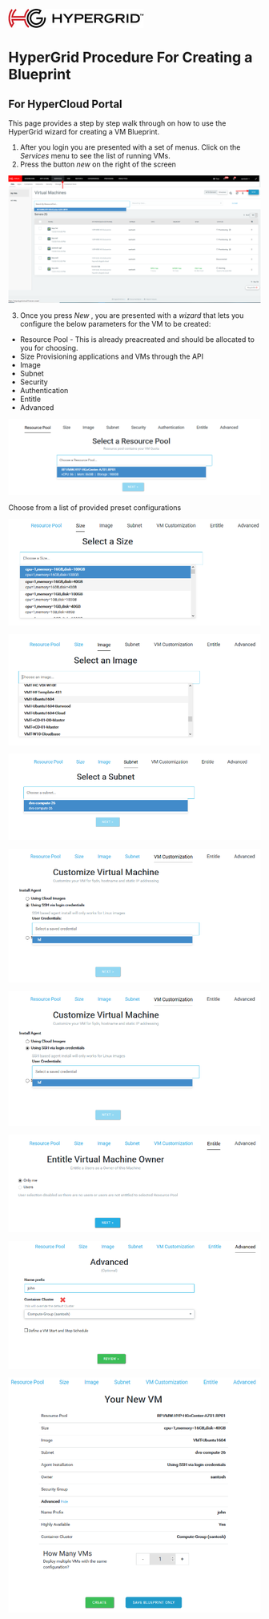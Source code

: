 ![logo](images/Hypergrid.jpg)
# HyperGrid Procedure For Creating a Blueprint
## For HyperCloud Portal

This page provides a step by step walk through on how to use the HyperGrid wizard for creating a VM Blueprint.

1. After you login you are presented with a set of menus. Click on the *Services* menu to see the list of running VMs. 
2. Press the button *new* on the right of the screen

![Step1](images/screen1.png)

3. Once you press *New* , you are presented with a *wizard* that lets you configure the below parameters for the VM to be created:

* Resource Pool - This is already preacreated and should be allocated to you for choosing. 
* Size Provisioning applications and VMs through the API
* Image
* Subnet 
* Security 
* Authentication
* Entitle
* Advanced

![Step2](images/screen2.png)

Choose from a list of provided preset configurations

![Step3](images/screen3.png)

![Step4](images/screen4.png)

![Step5](images/screen5.png)

![Step6](images/Screen6.png)

![Step7](images/Screen7.png)

![Step8](images/Screen8.png)

![Step9](images/Screen9.png)

![Step10](images/Screen10..png)
